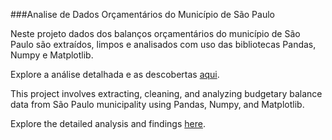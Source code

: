 ###Analise de Dados Orçamentários do Município de São Paulo 

Neste projeto dados dos balanços orçamentários do município de São Paulo são extraídos, limpos e analisados com uso das bibliotecas Pandas, Numpy e Matplotlib.

Explore a análise detalhada e as descobertas [aqui](https://medium.com/@carolfazani/o-orçamento-público-do-município-de-são-paulo-uma-análise-exploratória-da-arrecadação-de-receitas-3814a6d1ea22).



This project involves extracting, cleaning, and analyzing budgetary balance data from São Paulo municipality using Pandas, Numpy, and Matplotlib.

Explore the detailed analysis and findings [here](https://medium.com/@carolfazani/o-orçamento-público-do-município-de-são-paulo-uma-análise-exploratória-da-arrecadação-de-receitas-3814a6d1ea22).



